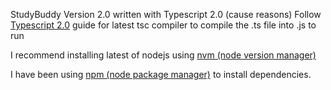 StudyBuddy Version 2.0 written with Typescript 2.0 (cause reasons)
Follow <a href="https://blogs.msdn.microsoft.com/typescript/2016/07/11/announcing-typescript-2-0-beta/">Typescript 2.0</a> guide for latest tsc compiler to compile the .ts file into .js to run

I recommend installing latest of nodejs using <a href="https://github.com/creationix/nvm">nvm (node version manager)</a>

I have been using <a href="https://github.com/npm/npm">npm (node package manager)</a> to install dependencies.

